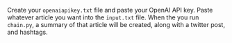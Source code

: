 Create your `openaiapikey.txt` file and paste your OpenAI API key. Paste whatever article you want into the `input.txt` file. When the you run `chain.py`, a summary of that article will be created, along with a twitter post, and hashtags.